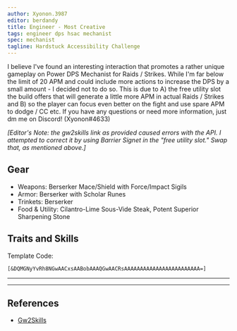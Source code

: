 ```yaml
---
author: Xyonon.3987
editor: berdandy
title: Engineer - Most Creative
tags: engineer dps hsac mechanist
spec: mechanist
tagline: Hardstuck Accessibility Challenge
---
```


I believe I've found an interesting interaction that promotes a rather unique gameplay on Power DPS Mechanist for Raids / Strikes. While I'm far below the limit of 20 APM and could include more actions to increase the DPS by a small amount - I decided not to do so. This is due to A) the free utility slot the build offers that will generate a little more APM in actual Raids / Strikes and B) so the player can focus even better on the fight and use spare APM to dodge / CC etc. If you have any questions or need more information, just dm me on Discord! (Xyonon#4633)

_[Editor's Note: the gw2skills link as provided caused errors with the API. I attempted to correct it by using Barrier Signet in the "free utility slot." Swap that, as mentioned above.]_

## Gear

- Weapons: Berserker Mace/Shield with Force/Impact Sigils
- Armor: Berserker with Scholar Runes
- Trinkets: Berserker
- Food & Utility: Cilantro-Lime Sous-Vide Steak, Potent Superior Sharpening Stone

## Traits and Skills

Template Code:

`[&DQMGNyYvRh8NGwAACxsAABobAAAQGwAACRsAAAAAAAAAAAAAAAAAAAAAAAA=]`

---

<div
  data-armory-embed='skills'
  data-armory-ids='63049,63262,63253,63111,63095'
>
</div>
<div
  data-armory-embed='specializations'
  data-armory-ids='6,38,70'
  data-armory-6-traits='1882,482,1947'
  data-armory-38-traits='1914,1923,526'
  data-armory-70-traits='2279,2294,2292'
>
</div>
<script async src='https://unpkg.com/armory-embeds@^0.x.x/armory-embeds.js'></script>

---

## References

- [Gw2Skills](http://en.gw2skills.net/editor/?PegAk6lxi9ycZx44u8G%2FA-zRIYR0wXG1mAVUA2eQCjNwrhCnRA-e)
